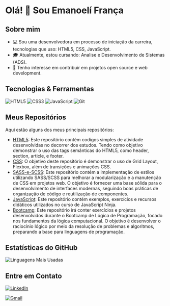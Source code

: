 # Olá! 👋 Sou Emanoelí França

## Sobre mim
- 💻 Sou uma desenvolvedora em processo de iniciação da carreira, tecnologias que uso: HTML5, CSS, JavaScript.
- 🎓 Atualmente, estou cursando: Analise e Desenvolvimento de Sistemas (ADS).
- 🌱  Tenho interesse em contribuir em projetos open source e web development.

## Tecnologias & Ferramentas
![HTML5](https://img.shields.io/badge/-HTML5-E34F26?style=flat-square&logo=html5&logoColor=white)
![CSS3](https://img.shields.io/badge/-CSS3-1572B6?style=flat-square&logo=css3&logoColor=white)
![JavaScript](https://img.shields.io/badge/-JavaScript-F7DF1E?style=flat-square&logo=javascript&logoColor=black)
![Git](https://img.shields.io/badge/-Git-F05032?style=flat-square&logo=git&logoColor=white)

## Meus Repositórios

Aqui estão alguns dos meus principais repositórios:

- [HTML5](https://github.com/EmanoeliF/HTML5): Este repositório contém codigos simples de atividade desenvolvidas no decorrer dos estudos. Tendo como objetivo demonstrar o uso das tags semânticas do HTML5, como header, section, article, e footer.
- [CSS](https://github.com/EmanoeliF/CSS): O objetivo deste repositório é demonstrar o uso de Grid Layout, Flexbox, além de transições e animações CSS.
- [SASS-e-SCSS](https://github.com/EmanoeliF/SASS-e-SCSS.git): Este repositório contém a implementação de estilos utilizando SASS/SCSS para melhorar a modularização e a manutenção de CSS em projetos web. O objetivo é fornecer uma base sólida para o desenvolvimento de interfaces modernas, seguindo boas práticas de organização de código e reutilização de componentes.
- [JavaScript](https://github.com/EmanoeliF/JavaScript): Este repositório contém exemplos, exercícios e recursos didáticos utilizados no curso de JavaScript Ninja.
- [Bootcamp](https://github.com/EmanoeliF/Bootcamp.git): Este repositório irá conter exercícios e projetos desenvolvidos durante o Bootcamp de Lógica de Programação, focado nos fundamentos da lógica computacional. O objetivo é desenvolver o raciocínio lógico por meio da resolução de problemas e algoritmos, preparando a base para linguagens de programação.

## Estatísticas do GitHub
![Linguagens Mais Usadas](https://github-readme-stats.vercel.app/api/top-langs/?username=EmanoeliF&layout=compact&theme=radical)

## Entre em Contato
[![LinkedIn](https://img.shields.io/badge/-LinkedIn-0A66C2?style=flat-square&logo=Linkedin&logoColor=white)](https://www.linkedin.com/in/EmanoeliF)

[![Gmail](https://img.shields.io/badge/-Gmail-D14836?style=flat-square&logo=Gmail&logoColor=white)](mailto:emanoelifranca.ti@gmail.com)

